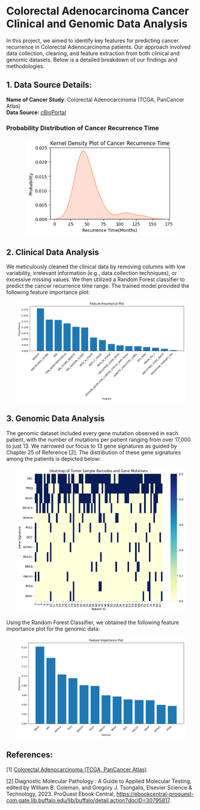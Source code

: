# Colorectal Adenocarcinoma Cancer Clinical and Genomic Data Analysis

In this project, we aimed to identify key features for predicting cancer recurrence in Colorectal Adenocarcinoma patients. Our approach involved data collection, cleaning, and feature extraction from both clinical and genomic datasets. Below is a detailed breakdown of our findings and methodologies.

## 1. Data Source Details:
**Name of Cancer Study**: Colorectal Adenocarcinoma (TCGA, PanCancer Atlas)    
**Data Source**: [cBioPortal](https://www.cbioportal.org/study/summary?id=coadread_tcga_pan_can_atlas_2018)   

### Probability Distribution of Cancer Recurrence Time 
<p align="center">
  <img src="images/recurrence%20time%20density%20plot.png" alt="Probability distribution of cancer recurrence time" width="400">
</p>

## 2. Clinical Data Analysis
We meticulously cleaned the clinical data by removing columns with low variability, irrelevant information (e.g., data collection techniques), or excessive missing values. We then utilized a Random Forest classifier to predict the cancer recurrence time range. The trained model provided the following feature importance plot:

<p align="center">
  <img src="images/clinical feature importance on two class.png" alt="Clinical Feature Importance" width="450">
</p>

## 3. Genomic Data Analysis
The genomic dataset included every gene mutation observed in each patient, with the number of mutations per patient ranging from over 17,000 to just 13. We narrowed our focus to 13 gene signatures as guided by Chapter 25 of Reference [2]. The distribution of these gene signatures among the patients is depicted below:

<p align="center">
  <img src="images/genomic data distribution.png" alt="Genomic Data Distribution" width="450">
</p>

Using the Random Forest Classifier, we obtained the following feature importance plot for the genomic data:

<p align="center">
  <img src="images/genomic feature importance on three class.png" alt="Text" width="450">
</p>



## References: 

[1] [Colorectal Adenocarcinoma (TCGA, PanCancer Atlas)](https://www.cbioportal.org/study/summary?id=coadread_tcga_pan_can_atlas_2018)

[2] Diagnostic Molecular Pathology : A Guide to Applied Molecular Testing, edited by William B. Coleman, and Gregory J. Tsongalis, Elsevier Science & Technology, 2023. ProQuest Ebook Central, https://ebookcentral-proquest-com.gate.lib.buffalo.edu/lib/buffalo/detail.action?docID=30795817.